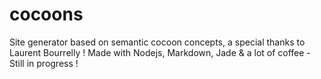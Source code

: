 cocoons
=======

Site generator based on semantic cocoon concepts, a special thanks to Laurent Bourrelly ! Made with Nodejs, Markdown, Jade &amp; a lot of coffee - Still in progress !
